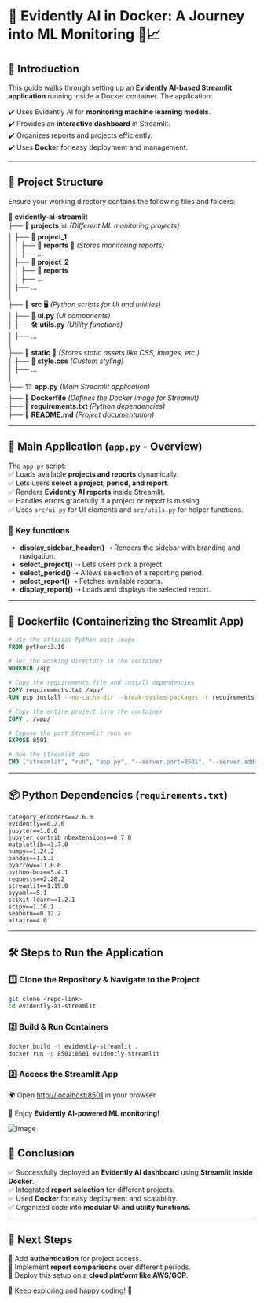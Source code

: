 
# 🚀 Evidently AI in Docker: A Journey into ML Monitoring 🎯📈  

## 📌 Introduction  
This guide walks through setting up an **Evidently AI-based Streamlit application** running inside a Docker container. The application:  

✔️ Uses Evidently AI for **monitoring machine learning models**.  
✔️ Provides an **interactive dashboard** in Streamlit.  
✔️ Organizes reports and projects efficiently.  
✔️ Uses **Docker** for easy deployment and management.  

---

## 📂 Project Structure  
Ensure your working directory contains the following files and folders:  

📁 **evidently-ai-streamlit**  
 ├── 📂 **projects**  📊 _(Different ML monitoring projects)_  
 │    ├── 📂 **project_1**  
 │    │    ├── 📂 **reports**  📑 _(Stores monitoring reports)_  
 │    │    ├── ...  
 │    ├── 📂 **project_2**  
 │    │    ├── 📂 **reports**  
 │    │    ├── ...  
 │    ├── ...  
 │  
 ├── 📂 **src**  🖥️ _(Python scripts for UI and utilities)_  
 │    ├── 📝 **ui.py** _(UI components)_  
 │    ├── 🛠 **utils.py** _(Utility functions)_  
 │    ├── ...  
 │  
 ├── 📂 **static** 🎨 _(Stores static assets like CSS, images, etc.)_  
 │    ├── 🎨 **style.css** _(Custom styling)_  
 │    ├── ...  
 │  
 ├── 🏗 **app.py**  _(Main Streamlit application)_  
 ├── 📄 **Dockerfile**  _(Defines the Docker image for Streamlit)_  
 ├── 📜 **requirements.txt**  _(Python dependencies)_  
 ├── 📘 **README.md**  _(Project documentation)_  

---

## 📝 Main Application (`app.py` - Overview)  
The `app.py` script:  
✅ Loads available **projects and reports** dynamically.  
✅ Lets users **select a project, period, and report**.  
✅ Renders **Evidently AI reports** inside Streamlit.  
✅ Handles errors gracefully if a project or report is missing.  
✅ Uses `src/ui.py` for UI elements and `src/utils.py` for helper functions.  

### 🔑 Key functions  
- **display_sidebar_header()** ➝ Renders the sidebar with branding and navigation.  
- **select_project()** ➝ Lets users pick a project.  
- **select_period()** ➝ Allows selection of a reporting period.  
- **select_report()** ➝ Fetches available reports.  
- **display_report()** ➝ Loads and displays the selected report.  

---

## 🐋 Dockerfile (Containerizing the Streamlit App)  
```dockerfile
# Use the official Python base image
FROM python:3.10  

# Set the working directory in the container
WORKDIR /app  

# Copy the requirements file and install dependencies
COPY requirements.txt /app/  
RUN pip install --no-cache-dir --break-system-packages -r requirements.txt  

# Copy the entire project into the container
COPY . /app/  

# Expose the port Streamlit runs on
EXPOSE 8501  

# Run the Streamlit app
CMD ["streamlit", "run", "app.py", "--server.port=8501", "--server.address=0.0.0.0"]
```

---

## 📦 Python Dependencies (`requirements.txt`)  
```
category_encoders==2.6.0  
evidently==0.2.6  
jupyter==1.0.0  
jupyter_contrib_nbextensions==0.7.0  
matplotlib==3.7.0  
numpy==1.24.2  
pandas==1.5.3  
pyarrow==11.0.0  
python-box==5.4.1  
requests==2.28.2  
streamlit==1.19.0  
pyyaml==5.1  
scikit-learn==1.2.1  
scipy==1.10.1  
seaborn==0.12.2  
altair==4.0  
```

---

## 🛠 Steps to Run the Application  

### 1️⃣ Clone the Repository & Navigate to the Project  
```bash
git clone <repo-link>
cd evidently-ai-streamlit
```

### 2️⃣ Build & Run Containers  
```bash
docker build -t evidently-streamlit .
docker run -p 8501:8501 evidently-streamlit
```

### 3️⃣ Access the Streamlit App  
🌍 Open [http://localhost:8501](http://localhost:8501) in your browser.  

🚀 Enjoy **Evidently AI-powered ML monitoring!**

![image](https://github.com/user-attachments/assets/f8ecf33b-64a9-4a0e-b83f-4493a58889ee)

## 🎯 Conclusion  

✅ Successfully deployed an **Evidently AI dashboard** using **Streamlit inside Docker**.  
✅ Integrated **report selection** for different projects.  
✅ Used **Docker** for easy deployment and scalability.  
✅ Organized code into **modular UI and utility functions**.  

---

## 🚀 Next Steps  

🔹 Add **authentication** for project access.  
🔹 Implement **report comparisons** over different periods.  
🔹 Deploy this setup on a **cloud platform like AWS/GCP**.  

🎯 Keep exploring and happy coding! 🚀


